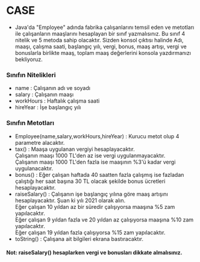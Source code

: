# CASE
* Java'da "Employee" adında fabrika çalışanlarını temsil eden ve metotları ile çalışanların maaşlarını hesaplayan bir sınıf yazmalısınız. Bu sınıf 4 nitelik ve 5 metoda sahip olacaktır. Sizden konsol çıktısı halinde Adı, maaşı, çalışma saati, başlangıç yılı, vergi, bonus, maaş artışı, vergi ve bonuslarla birlikte maaş, toplam maaş değerlerini konsola yazdırmanızı bekliyoruz.
### Sınıfın Nitelikleri
* name : Çalışanın adı ve soyadı
* salary : Çalışanın maaşı
* workHours : Haftalık çalışma saati
* hireYear : İşe başlangıç yılı
### Sınıfın Metotları
* Employee(name,salary,workHours,hireYear) : Kurucu metot olup 4 parametre alacaktır.<br>
* tax() : Maaşa uygulanan vergiyi hesaplayacaktır.<br>
Çalışanın maaşı 1000 TL'den az ise vergi uygulanmayacaktır. <br>
Çalışanın maaşı 1000 TL'den fazla ise maaşının %3'ü kadar vergi uygulanacaktır.<br>
* bonus() : Eğer çalışan haftada 40 saatten fazla çalışmış ise fazladan çalıştığı her saat başına 30 TL olacak şekilde bonus ücretleri hesaplayacaktır.<br>
* raiseSalary() : Çalışanın işe başlangıç yılına göre maaş artışını hesaplayacaktır. Şuan ki yılı 2021 olarak alın.<br>
Eğer çalışan 10 yıldan az bir süredir çalışıyorsa maaşına %5 zam yapılacaktır.<br>
Eğer çalışan 9 yıldan fazla ve 20 yıldan az çalışıyorsa maaşına %10 zam yapılacaktır.<br>
Eğer çalışan 19 yıldan fazla çalışıyorsa %15 zam yapılacaktır.<br>
* toString() : Çalışana ait bilgileri ekrana bastıracaktır.
#### Not: raiseSalary() hesaplarken vergi ve bonusları dikkate almalısınız.

